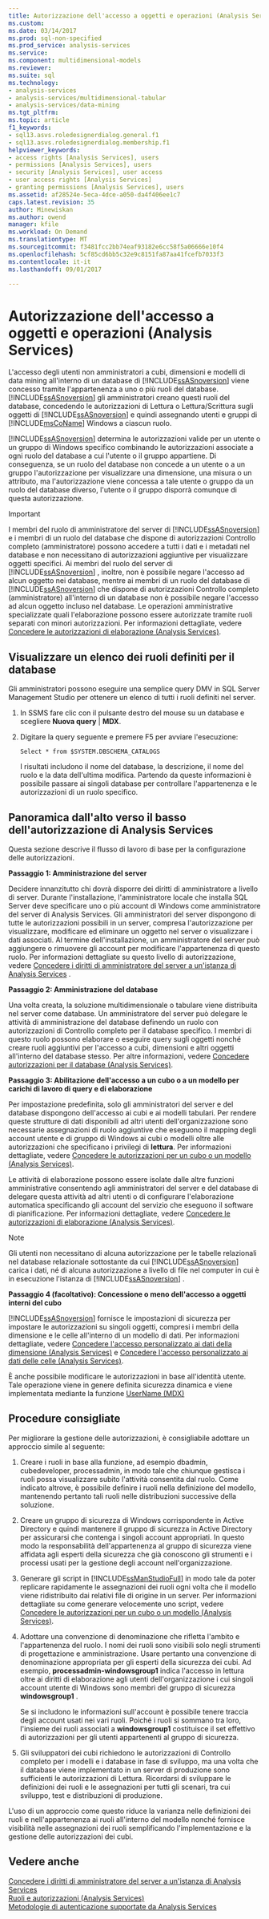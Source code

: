 ```yaml
---
title: Autorizzazione dell'accesso a oggetti e operazioni (Analysis Services) | Documenti Microsoft
ms.custom: 
ms.date: 03/14/2017
ms.prod: sql-non-specified
ms.prod_service: analysis-services
ms.service: 
ms.component: multidimensional-models
ms.reviewer: 
ms.suite: sql
ms.technology:
- analysis-services
- analysis-services/multidimensional-tabular
- analysis-services/data-mining
ms.tgt_pltfrm: 
ms.topic: article
f1_keywords:
- sql13.asvs.roledesignerdialog.general.f1
- sql13.asvs.roledesignerdialog.membership.f1
helpviewer_keywords:
- access rights [Analysis Services], users
- permissions [Analysis Services], users
- security [Analysis Services], user access
- user access rights [Analysis Services]
- granting permissions [Analysis Services], users
ms.assetid: af28524e-5eca-4dce-a050-da4f406ee1c7
caps.latest.revision: 35
author: Minewiskan
ms.author: owend
manager: kfile
ms.workload: On Demand
ms.translationtype: MT
ms.sourcegitcommit: f3481fcc2bb74eaf93182e6cc58f5a06666e10f4
ms.openlocfilehash: 5cf85cd6bb5c32e9c8151fa87aa41fcefb7033f3
ms.contentlocale: it-it
ms.lasthandoff: 09/01/2017

---
```

# <a name="authorizing-access-to-objects-and-operations-analysis-services"></a>Autorizzazione dell'accesso a oggetti e operazioni (Analysis Services)
  L'accesso degli utenti non amministratori a cubi, dimensioni e modelli di data mining all'interno di un database di [!INCLUDE[ssASnoversion](../../includes/ssasnoversion-md.md)] viene concesso tramite l'appartenenza a uno o più ruoli del database. [!INCLUDE[ssASnoversion](../../includes/ssasnoversion-md.md)] gli amministratori creano questi ruoli del database, concedendo le autorizzazioni di Lettura o Lettura/Scrittura sugli oggetti di [!INCLUDE[ssASnoversion](../../includes/ssasnoversion-md.md)] e quindi assegnando utenti e gruppi di [!INCLUDE[msCoName](../../includes/msconame-md.md)] Windows a ciascun ruolo.  
  
 [!INCLUDE[ssASnoversion](../../includes/ssasnoversion-md.md)] determina le autorizzazioni valide per un utente o un gruppo di Windows specifico combinando le autorizzazioni associate a ogni ruolo del database a cui l'utente o il gruppo appartiene. Di conseguenza, se un ruolo del database non concede a un utente o a un gruppo l'autorizzazione per visualizzare una dimensione, una misura o un attributo, ma l'autorizzazione viene concessa a tale utente o gruppo da un ruolo del database diverso, l'utente o il gruppo disporrà comunque di questa autorizzazione.  
  
> [!IMPORTANT]  
>  I membri del ruolo di amministratore del server di [!INCLUDE[ssASnoversion](../../includes/ssasnoversion-md.md)] e i membri di un ruolo del database che dispone di autorizzazioni Controllo completo (amministratore) possono accedere a tutti i dati e i metadati nel database e non necessitano di autorizzazioni aggiuntive per visualizzare oggetti specifici. Ai membri del ruolo del server di [!INCLUDE[ssASnoversion](../../includes/ssasnoversion-md.md)] , inoltre, non è possibile negare l'accesso ad alcun oggetto nei database, mentre ai membri di un ruolo del database di [!INCLUDE[ssASnoversion](../../includes/ssasnoversion-md.md)] che dispone di autorizzazioni Controllo completo (amministratore) all'interno di un database non è possibile negare l'accesso ad alcun oggetto incluso nel database. Le operazioni amministrative specializzate quali l'elaborazione possono essere autorizzate tramite ruoli separati con minori autorizzazioni. Per informazioni dettagliate, vedere [Concedere le autorizzazioni di elaborazione &#40;Analysis Services&#41;](../../analysis-services/multidimensional-models/grant-process-permissions-analysis-services.md).  
  
## <a name="list-roles-defined-for-your-database"></a>Visualizzare un elenco dei ruoli definiti per il database  
 Gli amministratori possono eseguire una semplice query DMV in SQL Server Management Studio per ottenere un elenco di tutti i ruoli definiti nel server.  
  
1.  In SSMS fare clic con il pulsante destro del mouse su un database e scegliere **Nuova query** | **MDX**.  
  
2.  Digitare la query seguente e premere F5 per avviare l'esecuzione:  
  
    ```  
    Select * from $SYSTEM.DBSCHEMA_CATALOGS  
    ```  
  
     I risultati includono il nome del database, la descrizione, il nome del ruolo e la data dell'ultima modifica. Partendo da queste informazioni è possibile passare ai singoli database per controllare l'appartenenza e le autorizzazioni di un ruolo specifico.  
  
## <a name="top-down-overview-of-analysis-services-authorization"></a>Panoramica dall'alto verso il basso dell'autorizzazione di Analysis Services  
 Questa sezione descrive il flusso di lavoro di base per la configurazione delle autorizzazioni.  
  
 **Passaggio 1: Amministrazione del server**  
  
 Decidere innanzitutto chi dovrà disporre dei diritti di amministratore a livello di server. Durante l'installazione, l'amministratore locale che installa SQL Server deve specificare uno o più account di Windows come amministratore del server di Analysis Services. Gli amministratori del server dispongono di tutte le autorizzazioni possibili in un server, compresa l'autorizzazione per visualizzare, modificare ed eliminare un oggetto nel server o visualizzare i dati associati. Al termine dell'installazione, un amministratore del server può aggiungere o rimuovere gli account per modificare l'appartenenza di questo ruolo. Per informazioni dettagliate su questo livello di autorizzazione, vedere [Concedere i diritti di amministratore del server a un'istanza di Analysis Services](../../analysis-services/instances/grant-server-admin-rights-to-an-analysis-services-instance.md) .  
  
 **Passaggio 2: Amministrazione del database**  
  
 Una volta creata, la soluzione multidimensionale o tabulare viene distribuita nel server come database. Un amministratore del server può delegare le attività di amministrazione del database definendo un ruolo con autorizzazioni di Controllo completo per il database specifico. I membri di questo ruolo possono elaborare o eseguire query sugli oggetti nonché creare ruoli aggiuntivi per l'accesso a cubi, dimensioni e altri oggetti all'interno del database stesso. Per altre informazioni, vedere [Concedere autorizzazioni per il database &#40;Analysis Services&#41;](../../analysis-services/multidimensional-models/grant-database-permissions-analysis-services.md).  
  
 **Passaggio 3: Abilitazione dell'accesso a un cubo o a un modello per carichi di lavoro di query e di elaborazione**  
  
 Per impostazione predefinita, solo gli amministratori del server e del database dispongono dell'accesso ai cubi e ai modelli tabulari. Per rendere queste strutture di dati disponibili ad altri utenti dell'organizzazione sono necessarie assegnazioni di ruolo aggiuntive che eseguono il mapping degli account utente e di gruppo di Windows ai cubi o modelli oltre alle autorizzazioni che specificano i privilegi di **lettura**. Per informazioni dettagliate, vedere [Concedere le autorizzazioni per un cubo o un modello &#40;Analysis Services&#41;](../../analysis-services/multidimensional-models/grant-cube-or-model-permissions-analysis-services.md).  
  
 Le attività di elaborazione possono essere isolate dalle altre funzioni amministrative consentendo agli amministratori del server e del database di delegare questa attività ad altri utenti o di configurare l'elaborazione automatica specificando gli account del servizio che eseguono il software di pianificazione. Per informazioni dettagliate, vedere [Concedere le autorizzazioni di elaborazione &#40;Analysis Services&#41;](../../analysis-services/multidimensional-models/grant-process-permissions-analysis-services.md).  
  
> [!NOTE]  
>  Gli utenti non necessitano di alcuna autorizzazione per le tabelle relazionali nel database relazionale sottostante da cui [!INCLUDE[ssASnoversion](../../includes/ssasnoversion-md.md)] carica i dati, né di alcuna autorizzazione a livello di file nel computer in cui è in esecuzione l'istanza di [!INCLUDE[ssASnoversion](../../includes/ssasnoversion-md.md)] .  
  
 **Passaggio 4 (facoltativo): Concessione o meno dell'accesso a oggetti interni del cubo**  
  
 [!INCLUDE[ssASnoversion](../../includes/ssasnoversion-md.md)] fornisce le impostazioni di sicurezza per impostare le autorizzazioni su singoli oggetti, compresi i membri della dimensione e le celle all'interno di un modello di dati. Per informazioni dettagliate, vedere [Concedere l'accesso personalizzato ai dati della dimensione &#40;Analysis Services&#41;](../../analysis-services/multidimensional-models/grant-custom-access-to-dimension-data-analysis-services.md) e [Concedere l'accesso personalizzato ai dati delle celle &#40;Analysis Services&#41;](../../analysis-services/multidimensional-models/grant-custom-access-to-cell-data-analysis-services.md).  
  
 È anche possibile modificare le autorizzazioni in base all'identità utente. Tale operazione viene in genere definita sicurezza dinamica e viene implementata mediante la funzione [UserName &#40;MDX&#41;](../../mdx/username-mdx.md)  
  
## <a name="best-practices"></a>Procedure consigliate  
 Per migliorare la gestione delle autorizzazioni, è consigliabile adottare un approccio simile al seguente:  
  
1.  Creare i ruoli in base alla funzione, ad esempio dbadmin, cubedeveloper, processadmin, in modo tale che chiunque gestisca i ruoli possa visualizzare subito l'attività consentita dal ruolo. Come indicato altrove, è possibile definire i ruoli nella definizione del modello, mantenendo pertanto tali ruoli nelle distribuzioni successive della soluzione.  
  
2.  Creare un gruppo di sicurezza di Windows corrispondente in Active Directory e quindi mantenere il gruppo di sicurezza in Active Directory per assicurarsi che contenga i singoli account appropriati. In questo modo la responsabilità dell'appartenenza al gruppo di sicurezza viene affidata agli esperti della sicurezza che già conoscono gli strumenti e i processi usati per la gestione degli account nell'organizzazione.  
  
3.  Generare gli script in [!INCLUDE[ssManStudioFull](../../includes/ssmanstudiofull-md.md)] in modo tale da poter replicare rapidamente le assegnazioni dei ruoli ogni volta che il modello viene ridistribuito dai relativi file di origine in un server. Per informazioni dettagliate su come generare velocemente uno script, vedere [Concedere le autorizzazioni per un cubo o un modello &#40;Analysis Services&#41;](../../analysis-services/multidimensional-models/grant-cube-or-model-permissions-analysis-services.md).  
  
4.  Adottare una convenzione di denominazione che rifletta l'ambito e l'appartenenza del ruolo. I nomi dei ruoli sono visibili solo negli strumenti di progettazione e amministrazione. Usare pertanto una convenzione di denominazione appropriata per gli esperti della sicurezza dei cubi. Ad esempio, **processadmin-windowsgroup1** indica l'accesso in lettura oltre ai diritti di elaborazione agli utenti dell'organizzazione i cui singoli account utente di Windows sono membri del gruppo di sicurezza **windowsgroup1** .  
  
     Se si includono le informazioni sull'account è possibile tenere traccia degli account usati nei vari ruoli. Poiché i ruoli si sommano tra loro, l'insieme dei ruoli associati a **windowsgroup1** costituisce il set effettivo di autorizzazioni per gli utenti appartenenti al gruppo di sicurezza.  
  
5.  Gli sviluppatori dei cubi richiedono le autorizzazioni di Controllo completo per i modelli e i database in fase di sviluppo, ma una volta che il database viene implementato in un server di produzione sono sufficienti le autorizzazioni di Lettura. Ricordarsi di sviluppare le definizioni dei ruoli e le assegnazioni per tutti gli scenari, tra cui sviluppo, test e distribuzioni di produzione.  
  
 L'uso di un approccio come questo riduce la varianza nelle definizioni dei ruoli e nell'appartenenza ai ruoli all'interno del modello nonché fornisce visibilità nelle assegnazioni dei ruoli semplificando l'implementazione e la gestione delle autorizzazioni dei cubi.  
  
## <a name="see-also"></a>Vedere anche  
 [Concedere i diritti di amministratore del server a un'istanza di Analysis Services](../../analysis-services/instances/grant-server-admin-rights-to-an-analysis-services-instance.md)   
 [Ruoli e autorizzazioni &#40;Analysis Services&#41;](../../analysis-services/multidimensional-models/roles-and-permissions-analysis-services.md)   
 [Metodologie di autenticazione supportate da Analysis Services](../../analysis-services/instances/authentication-methodologies-supported-by-analysis-services.md)  
  
  

